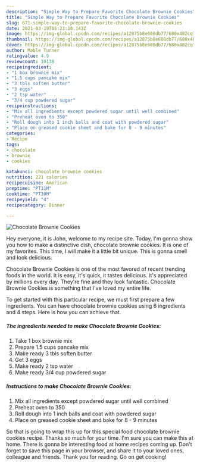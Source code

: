 ```yaml
---
description: "Simple Way to Prepare Favorite Chocolate Brownie Cookies"
title: "Simple Way to Prepare Favorite Chocolate Brownie Cookies"
slug: 671-simple-way-to-prepare-favorite-chocolate-brownie-cookies
date: 2021-03-19T05:23:10.143Z
image: https://img-global.cpcdn.com/recipes/a12875b8e608db77/680x482cq70/chocolate-brownie-cookies-recipe-main-photo.jpg
thumbnail: https://img-global.cpcdn.com/recipes/a12875b8e608db77/680x482cq70/chocolate-brownie-cookies-recipe-main-photo.jpg
cover: https://img-global.cpcdn.com/recipes/a12875b8e608db77/680x482cq70/chocolate-brownie-cookies-recipe-main-photo.jpg
author: Mable Turner
ratingvalue: 4.9
reviewcount: 10138
recipeingredient:
- "1 box brownie mix"
- "1.5 cups pancake mix"
- "3 tbls soften butter"
- "3 eggs"
- "2 tsp water"
- "3/4 cup powdered sugar"
recipeinstructions:
- "Mix all ingredients except powdered sugar until well combined"
- "Preheat oven to 350"
- "Roll dough into 1 inch balls and coat with powdered sugar"
- "Place on greased cookie sheet and bake for 8 - 9 minutes"
categories:
- Recipe
tags:
- chocolate
- brownie
- cookies

katakunci: chocolate brownie cookies 
nutrition: 221 calories
recipecuisine: American
preptime: "PT11M"
cooktime: "PT30M"
recipeyield: "4"
recipecategory: Dinner

---
```



![Chocolate Brownie Cookies](https://img-global.cpcdn.com/recipes/a12875b8e608db77/680x482cq70/chocolate-brownie-cookies-recipe-main-photo.jpg)

Hey everyone, it is John, welcome to my recipe site. Today, I'm gonna show you how to make a distinctive dish, chocolate brownie cookies. It is one of my favorites. This time, I will make it a little bit unique. This is gonna smell and look delicious.

Chocolate Brownie Cookies is one of the most favored of recent trending foods in the world. It is easy, it's quick, it tastes delicious. It's appreciated by millions every day. They're fine and they look fantastic. Chocolate Brownie Cookies is something that I've loved my entire life.




To get started with this particular recipe, we must first prepare a few ingredients. You can have chocolate brownie cookies using 6 ingredients and 4 steps. Here is how you can achieve that.

<!--inarticleads1-->

##### The ingredients needed to make Chocolate Brownie Cookies:

1. Take 1 box brownie mix
1. Prepare 1.5 cups pancake mix
1. Make ready 3 tbls soften butter
1. Get 3 eggs
1. Make ready 2 tsp water
1. Make ready 3/4 cup powdered sugar




<!--inarticleads2-->

##### Instructions to make Chocolate Brownie Cookies:

1. Mix all ingredients except powdered sugar until well combined
1. Preheat oven to 350
1. Roll dough into 1 inch balls and coat with powdered sugar
1. Place on greased cookie sheet and bake for 8 - 9 minutes




So that is going to wrap this up for this special food chocolate brownie cookies recipe. Thanks so much for your time. I'm sure you can make this at home. There is gonna be interesting food at home recipes coming up. Don't forget to save this page in your browser, and share it to your loved ones, colleague and friends. Thank you for reading. Go on get cooking!
